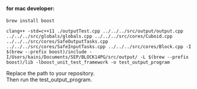 #### for mac developer:  
```  
brew install boost  
```  
```  
clang++ -std=c++11 ./outputTest.cpp ../../../src/output/output.cpp ../../../src/globals/globals.cpp ../../../src/cores/Cuboid.cpp ../../../src/cores/SafeOutputTasks.cpp ../../../src/cores/SafeInputTasks.cpp ../../../src/cores/Block.cpp -I $(brew --prefix boost)/include -I/Users/kaini/Documents/SEP/BLOCK14PG/src/output/ -L $(brew --prefix boost)/lib -lboost_unit_test_framework -o test_output_program  
```  

Replace the path to your repository.  
Then run the test_output_program.
